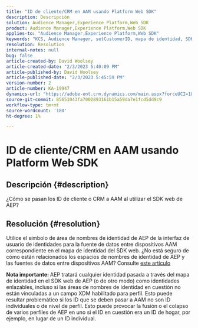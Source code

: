 ```yaml
---
title: "ID de cliente/CRM en AAM usando Platform Web SDK"
description: Descripción
solution: Audience Manager,Experience Platform,Web SDK
product: Audience Manager,Experience Platform,Web SDK
applies-to: "Audience Manager,Experience Platform,Web SDK"
keywords: "KCS, Audience Manager, setCustomerID, mapa de identidad, SDK web, AEP, ID de CRM"
resolution: Resolution
internal-notes: null
bug: false
article-created-by: David Woolsey
article-created-date: "2/3/2023 5:40:09 PM"
article-published-by: David Woolsey
article-published-date: "2/3/2023 5:45:59 PM"
version-number: 2
article-number: KA-19947
dynamics-url: "https://adobe-ent.crm.dynamics.com/main.aspx?forceUCI=1&pagetype=entityrecord&etn=knowledgearticle&id=827cacc7-e9a3-ed11-aad1-6045bd0065f9"
source-git-commit: 85651043fa7002893161b15a59da7e1fcd5dd9c9
workflow-type: tm+mt
source-wordcount: '180'
ht-degree: 1%

---
```


# ID de cliente/CRM en AAM usando Platform Web SDK

## Descripción {#description}


¿Cómo se pasan los ID de cliente o CRM a AAM al utilizar el SDK web de AEP?


## Resolución {#resolution}


Utilice el símbolo de área de nombres de identidad de AEP de la interfaz de usuario de identidades para la fuente de datos entre dispositivos AAM correspondiente en el mapa de identidad del SDK web. ¿No está seguro de cómo están relacionados los espacios de nombres de identidad de AEP y las fuentes de datos entre dispositivos AAM? Consulte [este artículo](https://experienceleague.adobe.com/docs/experience-cloud-kcs/kbarticles/KA-21305.html)

<b>Nota importante: </b>AEP tratará cualquier identidad pasada a través del mapa de identidad en el SDK web de AEP (o de otro modo) como identidades enlazables, incluso si las áreas de nombres de identidad en cuestión no están vinculadas a un campo XDM habilitado para perfil. Esto puede resultar problemático si los ID que se deben pasar a AAM no son ID individuales o de nivel de perfil. Esto puede provocar la fusión o el colapso de varios perfiles de AEP en uno si el ID en cuestión era un ID de hogar, por ejemplo, en lugar de un ID individual.
